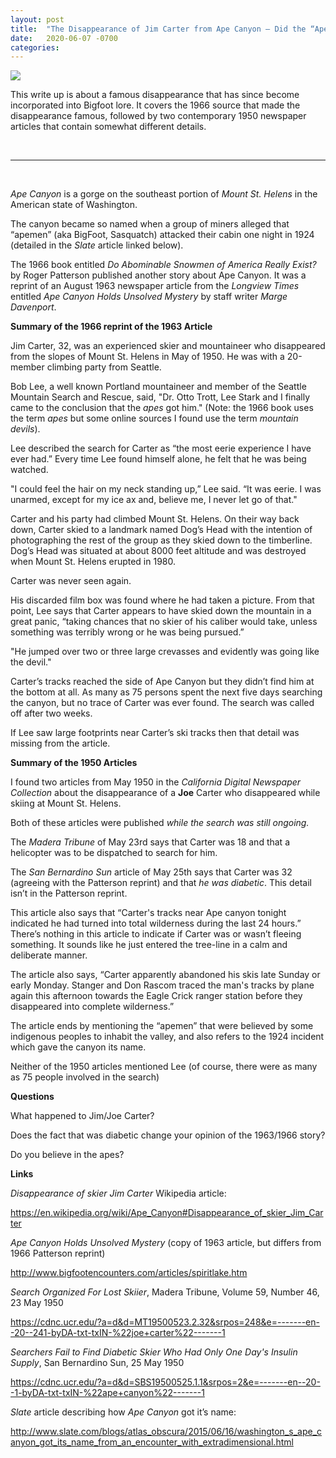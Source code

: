 ```yaml
---
layout: post
title:  "The Disappearance of Jim Carter from Ape Canyon – Did the “Apes” Really Get Him?"
date:   2020-06-07 -0700
categories:
---
```

![](/mysteries/images/JimCartersTrail.jpg)


This write up is about a famous disappearance that has since become incorporated into Bigfoot lore.  It covers the 1966 source that made the disappearance famous, followed by two contemporary 1950 newspaper articles that contain somewhat different details.

<br>

----

<br>

*Ape Canyon* is a gorge on the southeast portion of *Mount St. Helens* in the American state of Washington.


The canyon became so named when a group of miners alleged that “apemen” (aka BigFoot, Sasquatch) attacked their cabin one night in 1924 (detailed in the *Slate* article linked below).


The 1966 book entitled *Do Abominable Snowmen of America Really Exist?* by Roger Patterson published another story about Ape Canyon.  It was a reprint of an August 1963 newspaper article from the *Longview Times* entitled *Ape Canyon Holds Unsolved Mystery* by staff writer *Marge Davenport*.


**Summary of the 1966 reprint of the 1963 Article**


Jim Carter, 32, was an experienced skier and mountaineer who disappeared from the slopes of Mount St. Helens in May of 1950.  He was with a 20-member climbing party from Seattle.


Bob Lee, a well known Portland mountaineer and member of the Seattle Mountain Search and Rescue, said, "Dr. Otto Trott, Lee Stark and I finally came to the conclusion that the *apes* got him." (Note: the 1966 book uses the term *apes* but some online sources I found use the term *mountain devils*).


Lee described the search for Carter as “the most eerie experience I have ever had.”  Every time Lee found himself alone, he felt that he was being watched.


"I could feel the hair on my neck standing up,” Lee said.  “It was eerie. I was unarmed, except for my ice ax and, believe me, I never let go of that."


Carter and his party had climbed Mount St. Helens.  On their way back down, Carter skied to a landmark named Dog’s Head with the intention of photographing the rest of the group as they skied down to the timberline.  Dog’s Head was situated at about 8000 feet altitude and was destroyed when Mount St. Helens erupted in 1980.


Carter was never seen again.


His discarded film box was found where he had taken a picture.  From that point, Lee says that Carter appears to have skied down the mountain in a great panic, “taking chances that no skier of his caliber would take, unless something was terribly wrong or he was being pursued.”


"He jumped over two or three large crevasses and evidently was going like the devil."


Carter’s tracks reached the side of Ape Canyon but they didn’t find him at the bottom at all.  As many as 75 persons spent the next five days searching the canyon, but no trace of Carter was ever found.  The search was called off after two weeks.


If Lee saw large footprints near Carter’s ski tracks then that detail was missing from the article.






**Summary of the 1950 Articles**


I found two articles from May 1950 in the *California Digital Newspaper Collection* about the disappearance of a **Joe** Carter who disappeared while skiing at Mount St. Helens.


Both of these articles were published *while the search was still ongoing.*


The *Madera Tribune* of May 23rd says that Carter was 18 and that a helicopter was to be dispatched to search for him.


The *San Bernardino Sun* article of May 25th says that Carter was 32 (agreeing with the Patterson reprint) and that *he was diabetic*.  This detail isn’t in the Patterson reprint.


This article also says that “Carter's tracks near Ape canyon tonight indicated he had turned into total wilderness during the last 24 hours.”  There’s nothing in this article to indicate if Carter was or wasn’t fleeing something.  It sounds like he just entered the tree-line in a calm and deliberate manner.


The article also says, “Carter apparently abandoned his skis late Sunday or early Monday. Stanger and Don Rascom traced the man's tracks by plane again this afternoon towards the Eagle Crick ranger station before they disappeared into complete wilderness.”


The article ends by mentioning the “apemen” that were believed by some indigenous peoples to inhabit the valley, and also refers to the 1924 incident which gave the canyon its name.


Neither of the 1950 articles mentioned Lee (of course, there were as many as 75 people involved in the search)


**Questions**

What happened to Jim/Joe Carter?

Does the fact that was diabetic change your opinion of the 1963/1966 story?

Do you believe in the apes?


**Links**


*Disappearance of skier Jim Carter* Wikipedia article:

<https://en.wikipedia.org/wiki/Ape_Canyon#Disappearance_of_skier_Jim_Carter>


*Ape Canyon Holds Unsolved Mystery* (copy of 1963 article, but differs from 1966 Patterson reprint)

<http://www.bigfootencounters.com/articles/spiritlake.htm>


*Search Organized For Lost Skiier*, Madera Tribune, Volume 59, Number 46, 23 May 1950

<https://cdnc.ucr.edu/?a=d&d=MT19500523.2.32&srpos=248&e=-------en--20--241-byDA-txt-txIN-%22joe+carter%22-------1>


*Searchers Fail to Find Diabetic Skier Who Had Only One Day's Insulin Supply*, San Bernardino Sun, 25 May 1950

<https://cdnc.ucr.edu/?a=d&d=SBS19500525.1.1&srpos=2&e=-------en--20--1-byDA-txt-txIN-%22ape+canyon%22-------1>


*Slate* article describing how *Ape Canyon* got it’s name:

<http://www.slate.com/blogs/atlas_obscura/2015/06/16/washington_s_ape_canyon_got_its_name_from_an_encounter_with_extradimensional.html>
